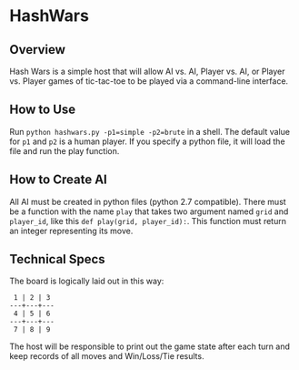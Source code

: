# HashWars

## Overview
Hash Wars is a simple host that will allow AI vs. AI, Player vs. AI, or Player vs. Player games of tic-tac-toe to be played via a command-line interface.

## How to Use
Run `python hashwars.py -p1=simple -p2=brute` in a shell.
The default value for `p1` and `p2` is a human player. If you specify a python file, it will load the file and run the play function.

## How to Create AI
All AI must be created in python files (python 2.7 compatible). There must be a function with the name `play` that takes two argument named `grid` and `player_id`, like this `def play(grid, player_id):`. This function must return an integer representing its move.

## Technical Specs
The board is logically laid out in this way:
```
 1 | 2 | 3
---+---+---
 4 | 5 | 6
---+---+---
 7 | 8 | 9
```
The host will be responsible to print out the game state after each turn and keep records of all moves and Win/Loss/Tie results.
